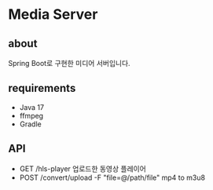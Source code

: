 # Media Server
## about
Spring Boot로 구현한 미디어 서버입니다.

## requirements
- Java 17
- ffmpeg
- Gradle

## API
- GET /hls-player 업로드한 동영상 플레이어
- POST /convert/upload -F "file=@/path/file" mp4 to m3u8
